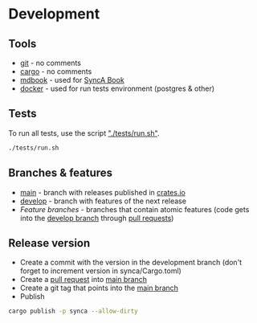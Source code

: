 # Development

## Tools

- [git](https://git-scm.com/) - no comments
- [cargo](https://doc.rust-lang.org/cargo/getting-started/installation.html) - no comments
- [mdbook](https://rust-lang.github.io/mdBook/index.html) - used for [SyncA Book](https://synca.sgr-team.dev)
- [docker](https://www.docker.com) - used for run tests environment (postgres & other)

## Tests

To run all tests, use the script ["./tests/run.sh"](https://github.com/sgr-team/rs_synca/blob/develop/tests/run.sh).

```bash
./tests/run.sh
```

## Branches & features

- [main](https://github.com/sgr-team/rs_synca/tree/main) - branch with releases published in [crates.io](https://crates.io)
- [develop](https://github.com/sgr-team/rs_synca/tree/develop) - branch with features of the next release
- *Feature branches* - branches that contain atomic features (code gets into the [develop branch](https://github.com/sgr-team/rs_synca/tree/develop) through [pull requests](https://github.com/sgr-team/rs_synca/pulls))

## Release version

- Create a commit with the version in the development branch (don't forget to increment version in synca/Cargo.toml)
- Create a [pull request](https://github.com/sgr-team/rs_synca/pulls) into [main branch](https://github.com/sgr-team/rs_synca/tree/main)
- Create a git tag that points into the [main branch](https://github.com/sgr-team/rs_synca/tree/main)
- Publish

```bash
cargo publish -p synca --allow-dirty
```